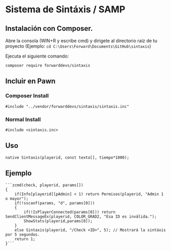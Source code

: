 # Sistema de Sintáxis / SAMP

## Instalación con Composer.

Abre la consola (WIN+R y escribe cmd) y dirigete al directorio raíz de tu proyecto (Ejemplo: `cd C:\Users\Forward\Documents\GitHub\sintaxis`)

Ejecuta el siguiente comando:

`composer require forwarddevs/sintaxis`

## Incluir en Pawn
### Composer Install
`#include "../vendor/forwarddevs/sintaxis/sintaxis.inc"`

### Normal Install
`#include <sintaxis.inc>`

## Uso

`native Sintaxis(playerid, const texto[], tiempo*1000);`

## Ejemplo

	```zcmd(check, playerid, params[])
    {
        if(Info[playerid][pAdmin] < 1) return Permisos(playerid, "Admin 1 o mayor");
        if(!sscanf(params, "d", params[0]))
        {
            if(!IsPlayerConnected(params[0])) return SendClientMessageEx(playerid, COLOR_GRAD2, "Esa ID es inválida.");
            ShowStats(playerid,params[0]);
        }
        else Sintaxis(playerid, "/Check <ID>", 5); // Mostrará la sintáxis por 5 segundos.
        return 1;
    }```
